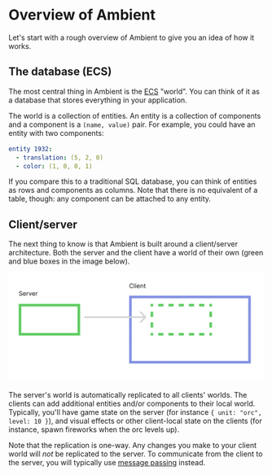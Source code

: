 # Overview of Ambient

Let's start with a rough overview of Ambient to give you an idea of how it works.

## The database (ECS)

The most central thing in Ambient is the [ECS](../reference/ecs.md) "world". You can think of it
as a database that stores everything in your application.

The world is a collection of entities. An entity is a collection of components and a component is a
`(name, value)` pair. For example, you could have an entity with two components:

```yml
entity 1932:
  - translation: (5, 2, 0)
  - color: (1, 0, 0, 1)
```

If you compare this to a traditional SQL database, you can think of entities as rows and
components as columns. Note that there is no equivalent of a table, though: any component can be attached to any
entity.

## Client/server

The next thing to know is that Ambient is built around a client/server architecture. Both
the server and the client have a world of their own (green and blue boxes in the image below).

![Server client architecture](server_client.png)

The server's world is automatically replicated to all clients' worlds. The clients can
add additional entities and/or components to their local world. Typically, you'll
have game state on the server (for instance `{ unit: "orc", level: 10 }`), and visual
effects or other client-local state on the clients (for instance, spawn fireworks when
the orc levels up).

Note that the replication is one-way.
Any changes you make to your client world will _not_ be replicated to the server.
To communicate from the client to the server, you will typically use [message passing](../reference/networking.md#messaging) instead.
